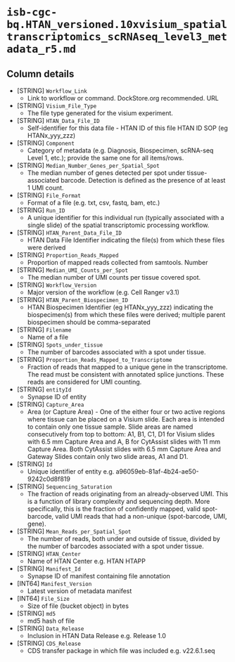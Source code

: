 # `isb-cgc-bq.HTAN_versioned.10xvisium_spatialtranscriptomics_scRNAseq_level3_metadata_r5.md`

## Column details

* [STRING]    `Workflow_Link`
  - Link to workflow or command. DockStore.org recommended. URL
* [STRING]    `Visium_File_Type`
  - The file type generated for the visium experiment.
* [STRING]    `HTAN_Data_File_ID`
  - Self-identifier for this data file - HTAN ID of this file HTAN ID SOP (eg HTANx_yyy_zzz)
* [STRING]    `Component`
  - Category of metadata (e.g. Diagnosis, Biospecimen, scRNA-seq Level 1, etc.); provide the same one for all items/rows.
* [STRING]    `Median_Number_Genes_per_Spatial_Spot`
  - The median number of genes detected per spot under tissue-associated barcode. Detection is defined as the presence of at least 1 UMI count.
* [STRING]    `File_Format`
  - Format of a file (e.g. txt, csv, fastq, bam, etc.)
* [STRING]    `Run_ID`
  - A unique identifier for this individual run (typically associated with a single slide) of the spatial transcriptomic processing workflow.
* [STRING]    `HTAN_Parent_Data_File_ID`
  - HTAN Data File Identifier indicating the file(s) from which these files were derived
* [STRING]    `Proportion_Reads_Mapped`
  - Proportion of mapped reads collected from samtools. Number
* [STRING]    `Median_UMI_Counts_per_Spot`
  - The median number of UMI counts per tissue covered spot.
* [STRING]    `Workflow_Version`
  - Major version of the workflow (e.g. Cell Ranger v3.1)
* [STRING]    `HTAN_Parent_Biospecimen_ID`
  - HTAN Biospecimen Identifier (eg HTANx_yyy_zzz) indicating the biospecimen(s) from which these files were derived; multiple parent biospecimen should be comma-separated
* [STRING]    `Filename`
  - Name of a file
* [STRING]    `Spots_under_tissue`
  - The number of barcodes associated with a spot under tissue.
* [STRING]    `Proportion_Reads_Mapped_to_Transcriptome`
  - Fraction of reads that mapped to a unique gene in the transcriptome. The read must be consistent with annotated splice junctions. These reads are considered for UMI counting.
* [STRING]    `entityId`
  - Synapse ID of entity
* [STRING]    `Capture_Area`
  - Area (or Capture Area) - One of the either four or two active regions where tissue can be placed on a Visium slide. Each area is intended to contain only one tissue sample. Slide areas are named consecutively from top to bottom: A1, B1, C1, D1 for Visium slides with 6.5 mm Capture Area and A, B for CytAssist slides with 11 mm Capture Area. Both CytAssist slides with 6.5 mm Capture Area and Gateway Slides contain only two slide areas, A1 and D1.
* [STRING]    `Id`
  - Unique identifier of entity e.g. a96059eb-81af-4b24-ae50-9242c0d8f819
* [STRING]    `Sequencing_Saturation`
  - The fraction of reads originating from an already-observed UMI. This is a function of library complexity and sequencing depth. More specifically, this is the fraction of confidently mapped, valid spot-barcode, valid UMI reads that had a non-unique (spot-barcode, UMI, gene).
* [STRING]    `Mean_Reads_per_Spatial_Spot`
  - The number of reads, both under and outside of tissue, divided by the number of barcodes associated with a spot under tissue.
* [STRING]    `HTAN_Center`
  - Name of HTAN Center e.g. HTAN HTAPP
* [STRING]    `Manifest_Id`
  - Synapse ID of manifest containing file annotation
* [INT64]    `Manifest_Version`
  - Latest version of metadata manifest
* [INT64]    `File_Size`
  - Size of file (bucket object) in bytes
* [STRING]    `md5`
  - md5 hash of file
* [STRING]    `Data_Release`
  - Inclusion in HTAN Data Release e.g. Release 1.0
* [STRING]    `CDS_Release`
  - CDS transfer package in which file was included e.g. v22.6.1.seq

